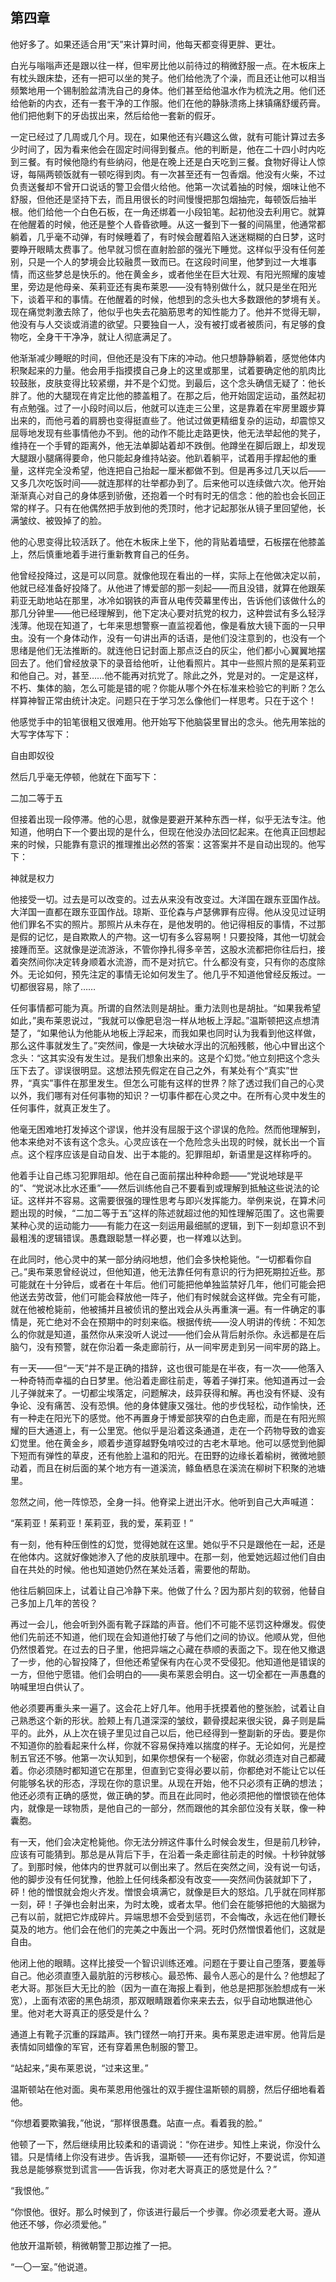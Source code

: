 　   

## 第四章

他好多了。如果还适合用“天”来计算时间，他每天都变得更胖、更壮。

白光与嗡嗡声还是跟以往一样，但牢房比他以前待过的稍微舒服一点。在木板床上有枕头跟床垫，还有一把可以坐的凳子。他们给他洗了个澡，而且还让他可以相当频繁地用一个锡制脸盆清洗自己的身体。他们甚至给他温水作为梳洗之用。他们还给他新的内衣，还有一套干净的工作服。他们在他的静脉溃疡上抹镇痛舒缓药膏。他们把他剩下的牙齿拔出来，然后给他一套新的假牙。

一定已经过了几周或几个月。现在，如果他还有兴趣这么做，就有可能计算过去多少时间了，因为看来他会在固定时间得到餐点。他的判断是，他在二十四小时内吃到三餐。有时候他隐约有些纳闷，他是在晚上还是白天吃到三餐。食物好得让人惊讶，每隔两顿饭就有一顿吃得到肉。有一次甚至还有一包香烟。他没有火柴，不过负责送餐却不曾开口说话的警卫会借火给他。他第一次试着抽的时候，烟味让他不舒服，但他还是坚持下去，而且用很长的时间慢慢把那包烟抽完，每顿饭后抽半根。他们给他一个白色石板，在一角还绑着一小段铅笔。起初他没去利用它。就算在他醒着的时候，他还是整个人昏昏欲睡。从这一餐到下一餐的间隔里，他通常都躺着，几乎毫不动弹，有时候睡着了，有时候会醒着陷入迷迷糊糊的白日梦，这时要睁开眼睛太费事了。他早就习惯在直射脸部的强光下睡觉。这样似乎没有任何差别，只是一个人的梦境会比较融贯一致而已。在这段时间里，他梦到过一大堆事情，而这些梦总是快乐的。他在黄金乡，或者他坐在巨大壮观、有阳光照耀的废墟里，旁边是他母亲、茱莉亚还有奥布莱恩——没有特别做什么，就只是坐在阳光下，谈着平和的事情。在他醒着的时候，他想到的念头也大多数跟他的梦境有关。现在痛觉刺激去除了，他似乎也失去花脑筋思考的知性能力了。他并不觉得无聊，他没有与人交谈或消遣的欲望。只要独自一人，没有被打或者被质问，有足够的食物吃，全身干干净净，就让人彻底满足了。

他渐渐减少睡眠的时间，但他还是没有下床的冲动。他只想静静躺着，感觉他体内积聚起来的力量。他会用手指摸摸自己身上的这里或那里，试着要确定他的肌肉比较鼓胀，皮肤变得比较紧绷，并不是个幻觉。到最后，这个念头确信无疑了：他长胖了。他的大腿现在肯定比他的膝盖粗了。在那之后，他开始固定运动，虽然起初有点勉强。过了一小段时间以后，他就可以连走三公里，这是靠着在牢房里踱步算出来的，而他弓着的肩膀也变得挺直些了。他试过做更精细复杂的运动，却震惊又屈辱地发现有些事情他办不到。他的动作不能比走路更快，他无法举起他的凳子，维持在一个手臂的距离外，他无法单脚站着却不跌倒。他蹲坐在脚后跟上，却发现大腿跟小腿痛得要命，他只能起身维持站姿。他趴着躺平，试着用手撑起他的重量，这样完全没希望，他连把自己抬起一厘米都做不到。但是再多过几天以后——又多几次吃饭时间——就连那样的壮举都办到了。后来他可以连续做六次。他开始渐渐真心对自己的身体感到骄傲，还抱着一个时有时无的信念：他的脸也会长回正常的样子。只有在他偶然把手放到他的秃顶时，他才记起那张从镜子里回望他，长满皱纹、被毁掉了的脸。

他的心思变得比较活跃了。他在木板床上坐下，他的背贴着墙壁，石板摆在他膝盖上，然后慎重地着手进行重新教育自己的任务。

他曾经投降过，这是可以同意。就像他现在看出的一样，实际上在他做决定以前，他就已经准备好投降了。从他进了博爱部的那一刻起——而且没错，就算在他跟茱莉亚无助地站在那里，冰冷如钢铁的声音从电传荧幕里传出，告诉他们该做什么的那几分钟里——他已经理解到，他下定决心要对抗党的权力，这种尝试有多么轻浮浅薄。他现在知道了，七年来思想警察一直监视着他，像是看放大镜下面的一只甲虫。没有一个身体动作，没有一句讲出声的话语，是他们没注意到的，也没有一个思绪是他们无法推断的。就连他日记封面上那点泛白的灰尘，他们都小心翼翼地摆回去了。他们曾经放录下的录音给他听，让他看照片。其中一些照片照的是茱莉亚和他自己。对，甚至……他不能再对抗党了。除此之外，党是对的。一定是这样，不朽、集体的脑，怎么可能是错的呢？你能从哪个外在标准来检验它的判断？怎么样算神智正常由统计决定。问题只在于学习怎么像他们一样思考。只在于这个！

他感觉手中的铅笔很粗又很难用。他开始写下他脑袋里冒出的念头。他先用笨拙的大写字体写下：

自由即奴役

然后几乎毫无停顿，他就在下面写下：

二加二等于五

但接着出现一段停滞。他的心思，就像是要避开某种东西一样，似乎无法专注。他知道，他明白下一个要出现的是什么，但现在他没办法回忆起来。在他真正回想起来的时候，只能靠有意识的推理推出必然的答案：这答案并不是自动出现的。他写下：

神就是权力

他接受一切。过去是可以改变的。过去从来没有改变过。大洋国在跟东亚国作战。大洋国一直都在跟东亚国作战。琼斯、亚伦森与卢瑟佛罪有应得。他从没见过证明他们罪名不实的照片。那照片从未存在，是他发明的。他记得相反的事情，不过那是假的记忆，是自欺欺人的产物。这一切有多么容易啊！只要投降，其他一切就会接踵而至。这就像是逆流游泳，不管你挣扎得多辛苦，这股水流都把你往后扫，接着突然间你决定转身顺着水流游，而不是对抗它。什么都没有变，只有你的态度除外。无论如何，预先注定的事情无论如何发生了。他几乎不知道他曾经反叛过。一切都很容易，除了……

任何事情都可能为真。所谓的自然法则是胡扯。重力法则也是胡扯。“如果我希望如此，”奥布莱恩说过，“我就可以像肥皂泡一样从地板上浮起。”温斯顿把这点想清楚了，“如果他认为他能从地板上浮起来，而我如果也同时认为我看到他这样做，那么这件事就发生了。”突然间，像是一大块破水浮出的沉船残骸，他心中冒出这个念头：“这其实没有发生过。是我们想象出来的。这是个幻觉。”他立刻把这个念头压下去了。谬误很明显。这想法预先假定在自己之外，有某处有个“真实”世界，“真实”事件在那里发生。但怎么可能有这样的世界？除了透过我们自己的心灵以外，我们哪有对任何事物的知识？一切事件都在心灵之中。在所有心灵中发生的任何事件，就真正发生了。

他毫无困难地打发掉这个谬误，他并没有屈服于这个谬误的危险。然而他理解到，他本来绝对不该有这个念头。心灵应该在一个危险念头出现的时候，就长出一个盲点。这个程序应该是自动自发、出于本能的。犯罪阻却，新语里是这样称呼的。

他着手让自己练习犯罪阻却。他在自己面前摆出种种命题——“党说地球是平的”、“党说冰比水还重”——然后训练他自己不要看到或理解到抵触这些说法的论证。这样并不容易。这需要很强的理性思考与即兴发挥能力。举例来说，在算术问题出现的时候，“二加二等于五”这样的陈述就超过他的知性理解范围了。这也需要某种心灵的运动能力——有能力在这一刻运用最细腻的逻辑，到下一刻却意识不到最粗浅的逻辑错误。愚蠢跟聪慧一样必要，也一样难以达到。

在此同时，他心灵中的某一部分纳闷地想，他们会多快枪毙他。“一切都看你自己。”奥布莱恩曾经说过，但他知道，他无法靠任何有意识的行为把死期拉近些。那可能就在十分钟后，或者在十年后。他们可能把他单独监禁好几年，他们可能会把他送去劳改营，他们可能会释放他一阵子，他们有时候就会这样做。完全有可能，就在他被枪毙前，他被捕并且被侦讯的整出戏会从头再重演一遍。有一件确定的事情是，死亡绝对不会在预期中的时刻来临。根据传统——没人明讲的传统：不知怎么的你就是知道，虽然你从来没听人说过——他们会从背后射杀你。永远都是在后脑勺，没有预警，就在你沿着一条走廊前行，从一间牢房走到另一间牢房的路上。

有一天——但“一天”并不是正确的措辞，这也很可能是在半夜，有一次——他落入一种奇特而幸福的白日梦里。他沿着走廊往前走，等着子弹打来。他知道再过一会儿子弹就来了。一切都尘埃落定，问题解决，歧异获得和解。再也没有怀疑、没有争论、没有痛苦、没有恐惧。他的身体健康又强壮。他的步伐轻松，动作愉快，还有一种走在阳光下的感觉。他不再置身于博爱部狭窄的白色走廊，而是在有阳光照耀的巨大通道上，有一公里宽。他似乎是沿着这条通道，走在一个药物导致的谵妄幻觉里。他在黄金乡，顺着步道穿越野兔啃咬过的古老木草地。他可以感觉到他脚下短而有弹性的草皮，还有他脸上温和的阳光。在田野的边缘长着榆树，微微地颤动着，而且在树后面的某个地方有一道溪流，鲦鱼栖息在溪流在柳树下积聚的池塘里。

忽然之间，他一阵惊恐，全身一抖。他脊梁上迸出汗水。他听到自己大声喊道：

“茱莉亚！茱莉亚！茱莉亚，我的爱，茱莉亚！”

有一刻，他有种压倒性的幻觉，觉得她就在这里。她似乎不只是跟他在一起，还是在他体内。这就好像她渗入了他的皮肤肌理中。在那一刻，他爱她远超过他们自由自在共处的时候。他也知道她仍然在某处活着，需要他的帮助。

他往后躺回床上，试着让自己冷静下来。他做了什么？因为那片刻的软弱，他替自己多加上几年的苦役？

再过一会儿，他会听到外面有靴子踩踏的声音。他们不可能不惩罚这种爆发。假使他们先前还不知道，他们现在会知道他打破了与他们之间的协议。他顺从党，但他仍然恨着党。在过去的日子里，他把异端之心藏在恭顺的表面之下。现在他又撤退了一步，他的心智投降了，但他还希望保有内在心灵不受侵犯。他知道他是错误的一方，但他宁愿错。他们会明白的——奥布莱恩会明白。这一切全都在一声愚蠢的呐喊里坦白供认了。

他必须要再重头来一遍了。这会花上好几年。他用手抚摸着他的整张脸，试着让自己熟悉这个新的形状。脸颊上有几道深深的皱纹，颧骨摸起来很尖锐，鼻子则是扁平的。此外，从上次在镜子里见过自己以后，他已经得到一整副新的牙齿。要是你不知道你的脸看起来什么样，你就不容易保持难以揣度的样子。无论如何，光是控制五官还不够。他第一次认知到，如果你想保有一个秘密，你就必须连对自己都藏着。你必须随时都知道它在那里，但直到它变得必要以前，你都绝对不能让它以任何能够名状的形态，浮现在你的意识里。从现在开始，他不只必须有正确的想法；他还必须有正确的感觉，做正确的梦。而且在此同时，他必须把他的憎恨锁在他体内，就像是一球物质，是他自己的一部分，然而跟他的其余部位没有关联，像一种囊胞。

有一天，他们会决定枪毙他。你无法分辨这件事什么时候会发生，但是前几秒钟，应该有可能猜到。那总是从背后下手，在沿着一条走廊往前走的时候。十秒钟就够了。到那时候，他体内的世界就可以倒出来了。然后在突然之间，没有说一句话，他的脚步没有任何犹豫，他脸上任何线条都没有改变——突然间伪装就卸下了，砰！他的憎恨就会炮火齐发。憎恨会填满它，就像是巨大的怒焰。几乎就在同样那一刻，砰！子弹也会射出来，为时太晚，或者太早。他们会在能够把他的大脑据为己有以前，就把它炸成碎片。异端思想不会受到惩罚，不会悔改，永远在他们鞭长莫及的地方。他们会在他们的完美之中轰出一个洞。死时仍然憎恨着他们，这就是自由。

他闭上他的眼睛。这样比接受一个智识训练还难。问题在于要让自己堕落，要羞辱自己。他必须直堕入最肮脏的污秽核心。最恐怖、最令人恶心的是什么？他想起了老大哥。那张巨大无比的脸（因为一直在海报上看到，他总是把那张脸想成有一米宽），上面有浓密的黑色胡须，那双眼睛跟着你来来去去，似乎自动地飘进他心里。他对老大哥真正的感受是什么？

通道上有靴子沉重的踩踏声。铁门铿然一响打开来。奥布莱恩走进牢房。他背后是表情如同蜡像的军官，还有穿着黑色制服的警卫。

“站起来，”奥布莱恩说，“过来这里。”

温斯顿站在他对面。奥布莱恩用他强壮的双手握住温斯顿的肩膀，然后仔细地看着他。

“你想着要欺骗我，”他说，“那样很愚蠢。站直一点。看着我的脸。”

他顿了一下，然后继续用比较柔和的语调说：“你在进步。知性上来说，你没什么错。只是情绪上你没有进步。告诉我，温斯顿——还有你记好，不要说谎，你知道我总是能够察觉到谎言——告诉我，你对老大哥真正的感觉是什么？”

“我恨他。”

“你恨他。很好。那么时候到了，你该进行最后一个步骤。你必须爱老大哥。遵从他还不够，你必须爱他。”

他放开温斯顿，稍微朝警卫那边推了一把。

“一〇一室。”他说道。